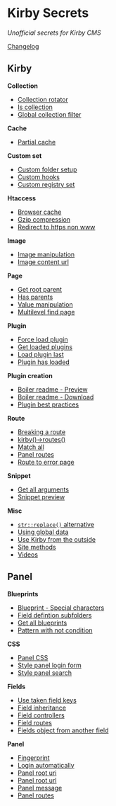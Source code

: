 # Kirby Secrets

*Unofficial secrets for Kirby CMS*

[Changelog](changelog.md)
## Kirby

**Collection**

- [Collection rotator](https://github.com/jenstornell/kirby-secrets/wiki/collection-rotator)
- [Is collection](https://github.com/jenstornell/kirby-secrets/wiki/is-collection)
- [Global collection filter](https://github.com/jenstornell/kirby-secrets/wiki/Global-collection-filter)

**Cache**

- [Partial cache](https://github.com/jenstornell/kirby-secrets/wiki/Partial-cache)

**Custom set**

- [Custom folder setup](https://github.com/jenstornell/kirby-secrets/wiki/custom-folder-setup)
- [Custom hooks](https://github.com/jenstornell/kirby-secrets/wiki/hooks)
- [Custom registry set](https://github.com/jenstornell/kirby-secrets/wiki/extension-registry)

**Htaccess**

- [Browser cache](https://github.com/jenstornell/kirby-secrets/wiki/Htaccess-browser-cache)
- [Gzip compression](https://github.com/jenstornell/kirby-secrets/wiki/Htaccess-gzip-compression)
- [Redirect to https non www](https://github.com/jenstornell/kirby-secrets/wiki/Htaccess-redirect-to-https-non-www)

**Image**

- [Image manipulation](https://github.com/jenstornell/kirby-secrets/wiki/image-manipulation)
- [Image content url](https://github.com/jenstornell/kirby-secrets/wiki/Image-content-url)

**Page**

- [Get root parent](https://github.com/jenstornell/kirby-secrets/wiki/Get-root-parent)
- [Has parents](https://github.com/jenstornell/kirby-secrets/wiki/Page-has-parents)
- [Value manipulation](https://github.com/jenstornell/kirby-secrets/wiki/Page-value-manipulation)
- [Multilevel find page](https://github.com/jenstornell/kirby-secrets/wiki/Multilevel-find-page)

**Plugin**

- [Force load plugin](https://github.com/jenstornell/kirby-secrets/wiki/force-load-plugin)
- [Get loaded plugins](https://github.com/jenstornell/kirby-secrets/wiki/get-loaded-plugins)
- [Load plugin last](https://github.com/jenstornell/kirby-secrets/wiki/load-plugin-last)
- [Plugin has loaded](https://github.com/jenstornell/kirby-secrets/wiki/plugin-has-loaded)

**Plugin creation**

- [Boiler readme - Preview](https://github.com/jenstornell/kirby-secrets/wiki/Boiler-readme)
- [Boiler readme - Download](https://github.com/jenstornell/kirby-secrets/wiki/Boiler-readme.md)
- [Plugin best practices](https://github.com/jenstornell/kirby-secrets/wiki/Plugin-best-practices)

**Route**

- [Breaking a route](https://github.com/jenstornell/kirby-secrets/wiki/breaking-a-route)
- [kirby()->routes()](https://github.com/jenstornell/kirby-secrets/wiki/kirby-routes)
- [Match all](https://github.com/jenstornell/kirby-secrets/wiki/route-match-all)
- [Panel routes](https://github.com/jenstornell/kirby-secrets/wiki/Panel-routes)
- [Route to error page](https://github.com/jenstornell/kirby-secrets/wiki/Route-error-page)

**Snippet**

- [Get all arguments](https://github.com/jenstornell/kirby-secrets/wiki/Get-all-snippet-arguments)
- [Snippet preview](https://github.com/jenstornell/kirby-secrets/wiki/Snippet-preview)

**Misc**

- [`str::replace()` alternative](https://github.com/jenstornell/kirby-secrets/wiki/str-replace)
- [Using global data](https://github.com/jenstornell/kirby-secrets/wiki/global-data)
- [Use Kirby from the outside](https://github.com/jenstornell/kirby-secrets/wiki/Use-kirby-from-the-outside)
- [Site methods](https://github.com/jenstornell/kirby-secrets/wiki/Site-methods)
- [Videos](https://github.com/jenstornell/kirby-secrets/wiki/videos)

## Panel

**Blueprints**

- [Blueprint - Special characters](https://github.com/jenstornell/kirby-secrets/wiki/Blueprint-with-special-characters)
- [Field defintion subfolders](https://github.com/jenstornell/kirby-secrets/wiki/Field-defintion-subfolders)
- [Get all blueprints](https://github.com/jenstornell/kirby-secrets/wiki/get-blueprints)
- [Pattern with not condition](https://github.com/jenstornell/kirby-secrets/wiki/Blueprint-pattern-with-not)

**CSS**

- [Panel CSS](https://github.com/jenstornell/kirby-secrets/wiki/panel-css)
- [Style panel login form](https://github.com/jenstornell/kirby-secrets/wiki/Style-panel-login-form)
- [Style panel search](https://github.com/jenstornell/kirby-secrets/wiki/Style-panel-search)

**Fields**

- [Use taken field keys](https://github.com/jenstornell/kirby-secrets/wiki/Use-already-taken-panel-field-keys)
- [Field inheritance](https://github.com/jenstornell/kirby-secrets/wiki/Field-inheritance)
- [Field controllers](https://github.com/jenstornell/kirby-secrets/wiki/Field-controllers)
- [Field routes](https://github.com/jenstornell/kirby-secrets/wiki/Field-routes)
- [Fields object from another field](https://github.com/jenstornell/kirby-secrets/wiki/Get-fields-object-from-another-field)

**Panel**

- [Fingerprint](https://github.com/jenstornell/kirby-secrets/wiki/Fingerprint)
- [Login automatically](https://github.com/jenstornell/kirby-secrets/wiki/panel-login-automatically)
- [Panel root uri](https://github.com/jenstornell/kirby-secrets/wiki/panel-root-uri)
- [Panel root url](https://github.com/jenstornell/kirby-secrets/wiki/panel-root-url)
- [Panel message](https://github.com/jenstornell/kirby-secrets/wiki/Panel-messages)
- [Panel routes](https://github.com/jenstornell/kirby-secrets/wiki/Panel-routes)